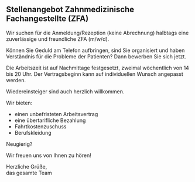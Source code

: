 <script type="application/ld+json">
{
  "@context" : "https://schema.org/",
  "@type" : "JobPosting",
  "title" : "Zahnmedizinische Fachangestellte",
  "description" : "<p>Wir suchen für die Anmeldung/Rezeption (keine Abrechnung) halbtags eine zuverlässige und freundliche ZFA (m/w/d).</p><p>Können Sie Geduld am Telefon aufbringen, sind Sie organisiert und haben Verständnis für die Probleme der Patienten? Dann bewerben Sie sich jetzt.</p><p>Die Arbeitszeit ist auf Nachmittage festgesetzt, zweimal wöchentlich von 14 bis 20 Uhr. Der Vertragsbeginn kann auf individuellen Wunsch angepasst werden.</p><p>Wiedereinsteiger sind auch herzlich willkommen.</p><p>Wir freuen uns von Ihnen zu hören!</p>",
  "identifier": {
    "@type": "PropertyValue",
    "name": "Zahnärzte Weiler",
    "value": "1111"
  },
  "datePosted" : "2021-11-23",
  "validThrough" : "2022-07-20T00:00",
  "hiringOrganization" : {
    "@type" : "Organization",
    "name" : "Zahnärzte Weiler",
    "sameAs" : "https://zahnaerzte-weiler.de",
    "logo" : "https://zahnaerzte-weiler.de/images/manifest/icon-144x144.png"
  },
  "jobLocation": {
  "@type": "Place",
    "address": {
    "@type": "PostalAddress",
    "streetAddress": "Weilerweg 33",
    "addressLocality": "Köln",
    "postalCode": "50765",
    "addressCountry": "DE"
    }
  },
}
</script>

## Stellenangebot Zahnmedizinische Fachangestellte (ZFA)

Wir suchen für die Anmeldung/Rezeption (keine Abrechnung) halbtags eine zuverlässige und freundliche ZFA (m/w/d).

Können Sie Geduld am Telefon aufbringen, sind Sie organisiert und haben Verständnis für die Probleme der Patienten? Dann bewerben Sie sich jetzt.

Die Arbeitszeit ist auf Nachmittage festgesetzt, zweimal wöchentlich von 14 bis 20 Uhr. Der Vertragsbeginn kann auf individuellen Wunsch angepasst werden. 

Wiedereinsteiger sind auch herzlich willkommen. 

Wir bieten:
- einen unbefristeten Arbeitsvertrag 
- eine übertarifliche Bezahlung
- Fahrtkostenzuschuss
- Berufskleidung 

Neugierig?

Wir freuen uns von Ihnen zu hören!

Herzliche Grüße,\
das gesamte Team
